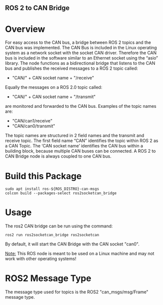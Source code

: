 ## ROS 2 to CAN Bridge

# Overview

For easy access to the CAN bus, a bridge between ROS 2 topics and the CAN bus was implemented. The CAN Bus is included in the Linux operating system as a network socket with the socket CAN driver. Therefore the CAN bus is included in the software similar to an Ethernet socket using the “asio” library. The node functions as a bidirectional bridge that listens to the CAN bus and publishes the received messages to a ROS 2 topic called:

- "CAN/" + CAN socket name + "/receive"

Equally the messages on a ROS 2.0 topic called:

- "CAN/" + CAN socket name + "/transmit"

are monitored and forwarded to the CAN bus. Examples of the topic names are:

- "CAN/can1/receive"
- "CAN/can0/transmit"

The topic names are structured in 2 field names and the transmit and receive topic. The first field name “CAN” identifies the topic within ROS 2 as a CAN Topic. The ‘CAN socket name’ identifies the CAN bus within a building block, because multiple CAN buses can be connected. A ROS 2 to CAN Bridge node is always coupled to one CAN bus.

# Build this Package

```
sudo apt install ros-${ROS_DISTRO}-can-msgs
colcon build --packages-select ros2socketcan_bridge
```

# Usage

The ros2 CAN bridge can be run using the command:

```
ros2 run ros2socketcan_bridge ros2socketcan
```

By default, it will start the CAN Bridge with the CAN socket "can0".

<ins>Note:</ins> This ROS node is meant to be used on a Linux machine and may not work with other operating systems!

# ROS2 Message Type

The message type used for topics is the ROS2 "can_msgs/msg/Frame" message type.
